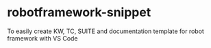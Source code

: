 # robotframework-snippet
To easily create KW, TC, SUITE and documentation template for robot framework with VS Code
